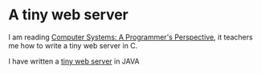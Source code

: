 A tiny web server
==================

I am reading
[Computer Systems: A Programmer's Perspective](http://csapp.cs.cmu.edu/),
it teachers me how to write a tiny web server in C.

I have written a [tiny web server](https://github.com/shenfeng/nio-httpserver) in JAVA

